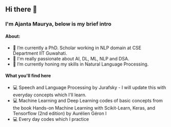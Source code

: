 ## Hi there 👋
### I'm Ajanta Maurya, below is my brief intro

<!--
**AjantaMaurya/AjantaMaurya** is a ✨ _special_ ✨ repository because its `README.md` (this file) appears on your GitHub profile.

Here are some ideas to get you started:

- 🔭 I’m currently working on ...
- 🌱 I’m currently learning ...
- 👯 I’m looking to collaborate on ...
- 🤔 I’m looking for help with ...
- 💬 Ask me about ...
- 📫 How to reach me: ...
- 😄 Pronouns: ...
- ⚡ Fun fact: ...
-->
#### About:
- 🔭 I’m currently a PhD. Scholar working in NLP domain at CSE Department IIT Guwahati.
- 🔭 I'm really passionate about AI, DL, ML, NLP and DSA.
- 🌱 I’m currently honing my skills in Natural Language Processing.
#### What you'll find here
- 💻 Speech and Language Processing by Jurafsky - I will update this with everyday concepts which I'll learn.
- 💻 Machine Learning and Deep Learning codes of basic concepts from the book Hands-on Machine Learning with Scikit-Learn, Keras, and Tensorflow (2nd edition) by Aurélien Géron  l
- 💻 Every day codes which I practice
